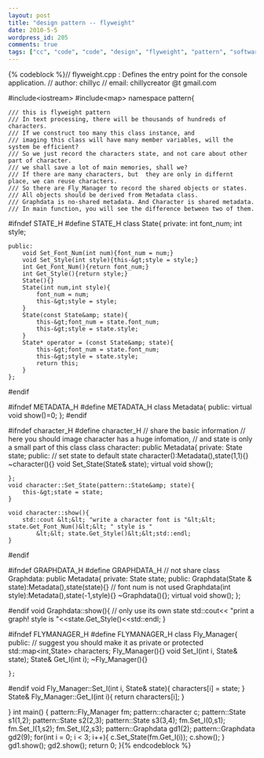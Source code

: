 ```yaml
---
layout: post
title: "design pattern -- flyweight"
date: 2010-5-5
wordpress_id: 205
comments: true
tags: ["cc", "code", "code", "design", "flyweight", "pattern", "software-architecture-code"]
---
```

<meta name="_edit_last" content="1" />
<meta name="_su_description" content="software architecture
design pattern " />
<meta name="_su_keywords" content="design,pattern,flyweight,code" />
<meta name="_su_title" content="flyweight,pattern,code,design" />
<meta name="views" content="904" />

{% codeblock %}// flyweight.cpp : Defines the entry point for the console application.
// author: chillyc
// email: chillycreator @t gmail.com

#include&lt;iostream&gt;
#include&lt;map&gt;
namespace pattern{

	/// this is flyweight pattern 
	/// In text processing, there will be thousands of hundreds of characters.
	/// If we construct too many this class instance, and 
	/// imaging this class will have many member variables, will the system be efficient? 
	/// So we just record the characters state, and not care about other part of character.
	/// we shall save a lot of main memories, shall we?
	/// If there are many characters, but  they are only in differnt place, we can reuse characters.
	/// So there are Fly_Manager to record the shared objects or states.
	/// All objects should be derived from Metadata class.
	/// Graphdata is no-shared metadata. And Character is shared metadata.
	/// In main function, you will see the difference between two of them.

#ifndef STATE_H
#define STATE_H
	class State{
	private:
		int font_num;
		int style;

	public:
		void Set_Font_Num(int num){font_num = num;}
		void Set_Style(int style){this-&gt;style = style;}
		int Get_Font_Num(){return font_num;}
		int Get_Style(){return style;}
		State(){}
		State(int num,int style){
			font_num = num; 
			this-&gt;style = style;
		}
		State(const State&amp; state){
			this-&gt;font_num = state.font_num; 
			this-&gt;style = state.style;
		}
		State* operator = (const State&amp; state){
			this-&gt;font_num = state.font_num; 
			this-&gt;style = state.style;
			return this;
		}
	};

#endif

#ifndef METADATA_H
#define METADATA_H
	class Metadata{
	public:
		virtual void show()=0;
	};
#endif

#ifndef character_H
#define character_H
	// share the basic information
	// here you should image character has a huge infomation, 
	// and state is only a small part of this class
	class character: public Metadata{
	private:
		State state;
	public:
		// set state to default state
		character():Metadata(),state(1,1){}
		~character(){}
		void Set_State(State&amp; state);
		virtual void show();

	};
	void character::Set_State(pattern::State&amp; state){
		this-&gt;state = state;
	}

	void character::show(){
		std::cout &lt;&lt; "write a character font is "&lt;&lt; state.Get_Font_Num()&lt;&lt; " style is "
			&lt;&lt; state.Get_Style()&lt;&lt;std::endl; 
	}
#endif

#ifndef GRAPHDATA_H
#define GRAPHDATA_H
	// not share 
	class Graphdata: public Metadata{
	private:
		State state;
	public:
		Graphdata(State &amp; state):Metadata(),state(state){}
		// font num is not used
		Graphdata(int style):Metadata(),state(-1,style){}
		~Graphdata(){};
		virtual void show();
	};

#endif
	void Graphdata::show(){
		// only use its own state
		std::cout&lt;&lt; "print a graph! style is "&lt;&lt;state.Get_Style()&lt;&lt;std::endl;
	}

#ifndef FLYMANAGER_H
#define FLYMANAGER_H
	class Fly_Manager{
	public:
		// suggest you should make it as private or protected
		std::map&lt;int,State&gt; characters;
		Fly_Manager(){}
		void Set_I(int i, State&amp; state);
		State&amp; Get_I(int i);
		~Fly_Manager(){}

	};
#endif
	void Fly_Manager::Set_I(int i, State&amp; state){
		characters[i] = state;
	}
	State&amp; Fly_Manager::Get_I(int i){
		return characters[i];
	}

}
int main()
{
	pattern::Fly_Manager fm;
	pattern::character c;
	pattern::State s1(1,2);
	pattern::State s2(2,3);
	pattern::State s3(3,4);
	fm.Set_I(0,s1);
	fm.Set_I(1,s2);
	fm.Set_I(2,s3);
	pattern::Graphdata gd1(2);
	pattern::Graphdata gd2(9);
	for(int i = 0; i &lt; 3; i++){
		c.Set_State(fm.Get_I(i));
		c.show();
	}
	gd1.show();
	gd2.show();
	return 0;
}{% endcodeblock %}
 

